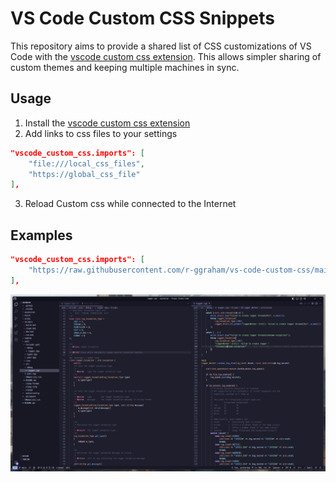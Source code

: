 # VS Code Custom CSS Snippets

This repository aims to provide a shared list of CSS customizations of VS Code with the [vscode custom css extension](https://marketplace.visualstudio.com/items?itemName=be5invis.vscode-custom-css). This allows simpler sharing of custom themes and keeping multiple machines in sync.

## Usage

1. Install the [vscode custom css extension](https://marketplace.visualstudio.com/items?itemName=be5invis.vscode-custom-css)
2. Add links to css files to your settings

```json
"vscode_custom_css.imports": [
    "file:///local_css_files",
    "https://global_css_file"
],
```

3. Reload Custom css while connected to the Internet

## Examples

```json
"vscode_custom_css.imports": [
    "https://raw.githubusercontent.com/r-ggraham/vs-code-custom-css/main/VisualStudioCode.css"
],
```
![Current Personal Theme](./assets/screenshot_ascension.png)
